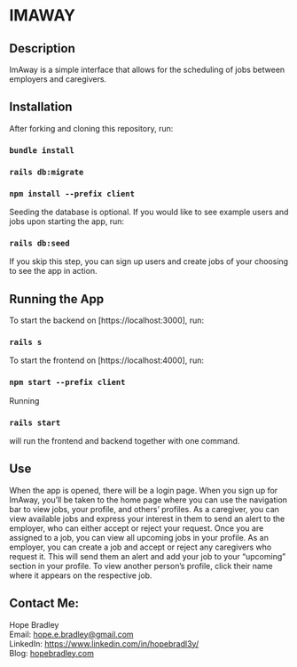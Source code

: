 # IMAWAY

## Description

ImAway is a simple interface that allows for the scheduling of jobs between employers and caregivers. 

## Installation

After forking and cloning this repository, run:

### `bundle install`
### `rails db:migrate`
### `npm install --prefix client`

Seeding the database is optional. If you would like to see example users and jobs upon starting the app, run:

### `rails db:seed`

If you skip this step, you can sign up users and create jobs of your choosing to see the app in action.

## Running the App

To start the backend on [https://localhost:3000], run:
### `rails s`

To start the frontend on [https://localhost:4000], run:
### `npm start --prefix client`

Running 
### `rails start` 
will run the frontend and backend together with one command.

## Use

When the app is opened, there will be a login page. When you sign up for ImAway, you’ll be taken to the home page where you can use the navigation bar to view jobs, your profile, and others’ profiles. As a caregiver, you can view available jobs and express your interest in them to send an alert to the employer, who can either accept or reject your request. Once you are assigned to a job, you can view all upcoming jobs in your profile. As an employer, you can create a job and accept or reject any caregivers who request it. This will send them an alert and add your job to your “upcoming” section in your profile. To view another person’s profile, click their name where it appears on the respective job.

## Contact Me:

Hope Bradley
<br>
Email: hope.e.bradley@gmail.com
<br>
LinkedIn: https://www.linkedin.com/in/hopebradl3y/
<br>
Blog: <a href="https://hopebradley.com">hopebradley.com</a>